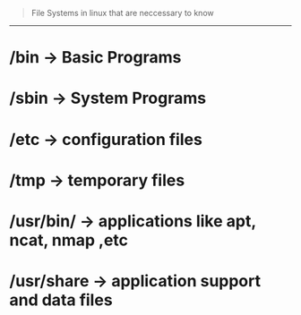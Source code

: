 > File Systems in linux that are neccessary to know
-------------------------------------------------------------------------------------------------
# /bin -> Basic Programs
# /sbin -> System Programs
# /etc -> configuration files
# /tmp -> temporary files
# /usr/bin/ -> applications like apt, ncat, nmap ,etc
# /usr/share -> application support and data files